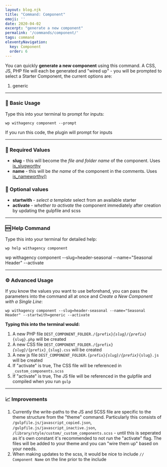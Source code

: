 ```yaml
---
layout: blog.njk
title: "Command: Component"
emoji: ''
date: 2020-04-02
excerpt: "generate a new component"
permalink: '/commands/component/'
tags: command
eleventyNavigation:
  key: Component
  order: 6
---
```


You can quickly **generate a new component** using this command. A CSS, JS, PHP file will each be generated and "wired up" - you will be prompted to select a Starter Component, the current options are:

1. generic
<!-- 2. primarynav -->


***

### 🎉 Basic Usage

Type this into your terminal to prompt for inputs:
<pre><code class="language-bash">wp withagency component --prompt</code></pre>

If you run this code, the plugin will prompt for inputs

***

### 📌 Required Values
- **slug** - this will become the *file and folder name* of the component. Uses [is_slugworthy](/reference/class/#slug)
- **name** - this will be *the name* of the component in the comments. Uses [is_nameworthy()](/reference/class/#name)

### 🔔 Optional values
- **startwith** - *select a template* select from an available starter
- **activate** - *whether to activate* the component immediately after creation by updating the gulpfile and scss
***


### 🆘 Help Command

Type this into your terminal for detailed help:

<pre><code class="language-bash">wp help withagency component</code></pre>
wp withagency component --slug=header-seasonal --name="Seasonal Header" --activate


***

### ⚙️ Advanced Usage
If you know the values you want to use beforehand, you can pass the parameters into the command all at once and *Create a New Component with a Single Line*:

<pre><code class="language-bash">wp withagency component --slug=header-seasonal --name="Seasonal Header" --startwith=generic --activate</code></pre>

**Typing this into the terminal would:**
1.  A new PHP file <code class="language-bash">DEST_COMPONENT_FOLDER./{prefix}_{slug}/{prefix}_{slug}.php</code> will be created
2.  A new CSS file <code class="language-bash">DEST_COMPONENT_FOLDER./{prefix}_{slug}/_{prefix}_{slug}.css</code> will be created 
3.  A new js file <code class="language-bash">DEST_COMPONENT_FOLDER.{prefix}_{slug}/{prefix}_{slug}.js</code> will be created
4. If "activate" is true, The CSS file will be referenced in <code class="language-bash">_custom_components.scss</code>
5. If "activate" is true, The JS file will be referenced in the gulpfile and compiled when you run <code class="language-bash">gulp</code>

***

### 📈 Improvements

1. Currently the write-paths to the JS and SCSS file are specific to the theme structure from the "theme" command. Particularly this consists of <code class="language-bash">/gulpfile.js/javascript_copied.json</code>, <code class="language-bash">/gulpfile.js/javascript_inactive.json</code>, <code class="language-bash">/library/style/custom/_custom_components.scss</code> - until this is seperated as it's own constant it's recommended to not run the "activate" flag. The files will be added to your theme and you can "wire them up" based on your needs.
2. When making updates to the scss, it would be nice to include <code class="language-css">// Component Name</code> on the line prior to the include